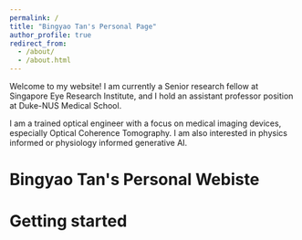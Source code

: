 ```yaml
---
permalink: /
title: "Bingyao Tan's Personal Page"
author_profile: true
redirect_from: 
  - /about/
  - /about.html
---
```


Welcome to my website!
I am currently a Senior research fellow at Singapore Eye Research Institute, and I hold an assistant professor position at Duke-NUS Medical School.

I am a trained optical engineer with a focus on medical imaging devices, especially Optical Coherence Tomography. I am also interested in physics informed or physiology informed generative AI. 


Bingyao Tan's Personal Webiste
======


Getting started
======
